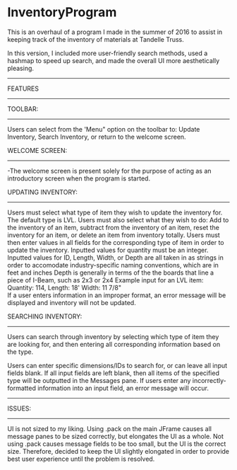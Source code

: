 # InventoryProgram

This is an overhaul of a program I made in the summer of 2016 to assist in keeping track of the inventory of materials at Tandelle Truss.

In this version, I included more user-friendly search methods, used a hashmap to speed up search, and made the overall UI more
aesthetically pleasing.

********
FEATURES
********

TOOLBAR:
********
Users can select from the 'Menu" option on the toolbar to: Update Inventory, Search Inventory, or return to the welcome screen.
  
WELCOME SCREEN:
***************
-The welcome screen is present solely for the purpose of acting as an introductory screen when the program is started.
  
UPDATING INVENTORY:
*******************
Users must select what type of item they wish to update the inventory for. The default type is LVL.
    Users must also select what they wish to do: Add to the inventory of an item, subtract from the inventory of an item, reset the         inventory for an item, or delete an item from inventory totally.
Users must then enter values in all fields for the corresponding type of item in order to update the inventory.
    Inputted values for quantity must be an integer.
    Inputted values for ID, Length, Width, or Depth are all taken in as strings in order to accomodate industry-specific naming             conventions, which are in feet and inches
    Depth is generally in terms of the the boards that line a piece of I-Beam, such as 2x3 or 2x4
    Example input for an LVL item: Quantity: 114, Length: 18' Width: 11 7/8"    
If a user enters information in an improper format, an error message will be displayed and inventory will not be updated.

SEARCHING INVENTORY:
********************
Users can search through inventory by selecting which type of item they are looking for, and then entering all corresponding            information based on the type.

Users can enter specific dimensions/IDs to search for, or can leave all input fields blank.
    If all input fields are left blank, then all items of the specified type will be outputted in the Messages pane.
If users enter any incorrectly-formatted information into an input field, an error message will occur.
    

*******
ISSUES:
*******

UI is not sized to my liking. 
    Using .pack on the main JFrame causes all message panes to be sized correctly, but elongates the UI as a whole. 
    Not using .pack causes message fields to be too small, but the UI is the correct size.
    Therefore, decided to keep the UI slightly elongated in order to provide best user experience until the problem is resolved.
      
  
